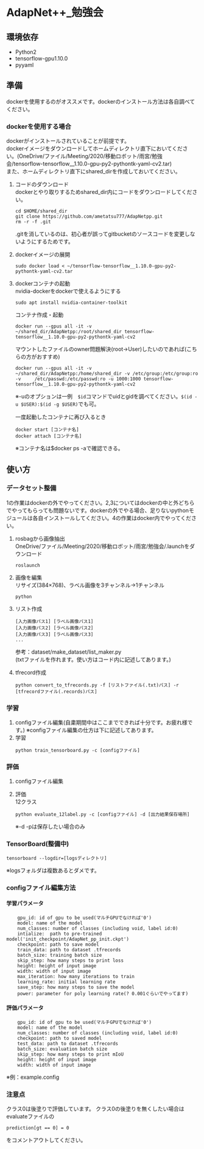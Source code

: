 # AdapNet++_勉強会


## 環境依存
* Python2
* tensorflow-gpu1.10.0
* pyyaml


## 準備
dockerを使用するのがオススメです。dockerのインストール方法は各自調べてください。
### dockerを使用する場合
dockerがインストールされていることが前提です。  
dockerイメージをダウンロードしてホームディレクトリ直下においてください。(OneDrive/ファイル/Meeting/2020/移動ロボット/雨宮/勉強会/tensorflow-tensorflow__1.10.0-gpu-py2-pythontk-yaml-cv2.tar)  
また、ホームディレクトリ直下にshared_dirを作成しておいてください。  
	
1. コードのダウンロード  
	dockerとやり取りするためshared_dir内にコードをダウンロードしてください。
	```
	cd $HOME/shared_dir
	git clone https://github.com/ametatsu777/AdapNetpp.git
	rm -r -f .git
	```
	.gitを消しているのは、初心者が誤ってgitbucketのソースコードを変更しないようにするためです。  

2. dockerイメージの展開  
	```
	sudo docker load < ~/tensorflow-tensorflow__1.10.0-gpu-py2-pythontk-yaml-cv2.tar
	```
3. dockerコンテナの起動  
	nvidia-dockerをdockerで使えるようにする
	```
	sudo apt install nvidia-container-toolkit
	```
	コンテナ作成・起動  
	```
	docker run --gpus all -it -v ~/shared_dir/AdapNetpp:/root/shared_dir tensorflow-tensorflow__1.10.0-gpu-py2-pythontk-yaml-cv2
	```
	マウントしたファイルのowner問題解決(root→User)したいのであれば(こちらの方がおすすめ)  
	```
	docker run --gpus all -it -v ~/shared_dir/AdapNetpp:/home/shared_dir -v /etc/group:/etc/group:ro -v 	/etc/passwd:/etc/passwd:ro -u 1000:1000 tensorflow-tensorflow__1.10.0-gpu-py2-pythontk-yaml-cv2
	```
	※-uのオプションは一例　`$id`コマンドでuidとgidを調べてください。`$(id -u $USER):$(id -g $USER)`でも可。  

	一度起動したコンテナに再び入るとき  
	```
	docker start [コンテナ名]
	docker attach [コンテナ名]
	```
	※コンテナ名は$docker ps -aで確認できる。  

## 使い方

### データセット整備  
1の作業はdockerの外でやってください。2,3についてはdockerの中と外どちらでやってもらっても問題ないです。dockerの外でやる場合、足りないpythonモジュールは各自インストールしてください。4の作業はdocker内でやってください。  
1. rosbagから画像抽出  
	OneDrive/ファイル/Meeting/2020/移動ロボット/雨宮/勉強会/.launchをダウンロード
	```
	roslaunch
	```
2. 画像を編集  
	リサイズ(384×768)、ラベル画像を3チャンネル→1チャンネル
	```
	python 
	```
3. リスト作成

	```
	[入力画像パス1] [ラベル画像パス1]
	[入力画像パス2] [ラベル画像パス2]
	[入力画像パス3] [ラベル画像パス3]
	...

	```
	参考：dataset/make_dataset/list_maker.py  
	   (txtファイルを作れます。使い方はコード内に記述してあります。)  
4. tfrecord作成
	```
	python convert_to_tfrecords.py -f [リストファイル(.txt)パス] -r [tfrecordファイル(.records)パス]
	```


### 学習
1. configファイル編集(自粛期間中はここまでできれば十分です。お疲れ様です。)
	※configファイル編集の仕方は下に記述してあります。
2. 学習
	```
	python train_tensorboard.py -c [configファイル]
	```

### 評価
1. configファイル編集
2. 評価  
	12クラス
	```
	python evaluate_12label.py -c [configファイル] -d [出力結果保存場所]
	```
	
	※-d -pは保存したい場合のみ  
	
### TensorBoard(整備中)
```
tensorboard --logdir=[logsディレクトリ]
```
※logsフォルダは複数あるとダメです。

### configファイル編集方法
#### 学習パラメータ
```
    gpu_id: id of gpu to be used(マルチGPUでなければ'0')
    model: name of the model
    num_classes: number of classes (including void, label id:0)
    intialize:  path to pre-trained model('init_checkpoint/AdapNet_pp_init.ckpt')
    checkpoint: path to save model
    train_data: path to dataset .tfrecords
    batch_size: training batch size
    skip_step: how many steps to print loss 
    height: height of input image
    width: width of input image
    max_iteration: how many iterations to train
    learning_rate: initial learning rate
    save_step: how many steps to save the model
    power: parameter for poly learning rate(? 0.001ぐらいでやってます)
```

#### 評価パラメータ
```
    gpu_id: id of gpu to be used(マルチGPUでなければ'0')
    model: name of the model
    num_classes: number of classes (including void, label id:0)
    checkpoint: path to saved model
    test_data: path to dataset .tfrecords
    batch_size: evaluation batch size
    skip_step: how many steps to print mIoU
    height: height of input image
    width: width of input image
```
※例：example.config

### 注意点
クラス0は後塗りで評価しています。
クラス0の後塗りを無くしたい場合はevaluateファイルの
```
prediction[gt == 0] = 0
```
をコメントアウトしてください。

